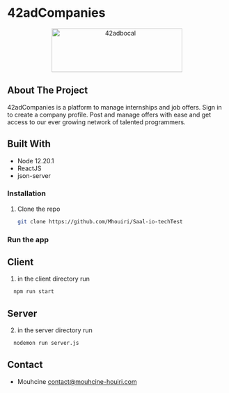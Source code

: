 # 42adCompanies
<div align="center">
	<img src="./client/src/Components/LoginPage/assets/companiesLogo.png" alt="42adbocal" width="300" height="100">
</div>

<!-- ABOUT THE PROJECT -->
## About The Project

<p>42adCompanies is a platform to manage internships and job offers. Sign in to create a company profile. Post and manage offers with ease and get access to our ever growing network of talented programmers.
</p>

## Built With

* Node 12.20.1
* ReactJS
* json-server


### Installation

1. Clone the repo
   ```sh
   git clone https://github.com/Mhouiri/Saal-io-techTest
   ```

### Run the app 
## Client 
1. in the client directory run
 ```sh
   npm run start
   ```
## Server 
2. in the server directory run
 ```sh
   nodemon run server.js
   ```
   
 <!-- CONTACT -->
## Contact
- Mouhcine <contact@mouhcine-houiri.com>
